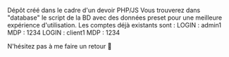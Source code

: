 Dépôt créé dans le cadre d'un devoir PHP/JS
Vous trouverez dans "database" le script de la BD avec des données preset pour une meilleure expérience d'utilisation.
Les comptes déjà existants sont : 
  LOGIN :  admin1   MDP : 1234
  LOGIN :  client1  MDP : 1234

N'hésitez pas à me faire un retour 🙏
